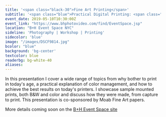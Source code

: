 ```yaml
---
title: '<span class="black-30">Fine Art Printing</span>'
subtitle: '<span class="blue">Practical Digital Printing: <span class="fw7">Crash Course</span></span>'
event_date: 2019-05-10T10:30:00Z
event_link: "https://www.bhphotovideo.com/find/EventSpace.jsp"
location: "B+H Event Space NYC"
sideline: 'Photography | Workshop | Printing'
sidecolor: 'blue'
image: "/images/DSCF9814.jpg"
bcolor: "blue"
background: 'bg-center'
textcolor: blue
readerbg: bg-white-40
aliases:
---
```

In this presentation I cover a wide range of topics from why bother to print in today's age, a practical explanation of color management, and how to achieve the best results on today's  printers. I showcase sample mounted prints, both B&W and color and discuss how they were made, from capture to print. This presentation is co-sponsored by Moab Fine Art papers.

More details coming soon on the [B+H Event Space site](https://www.bhphotovideo.com/find/EventSpace.jsp)
 
